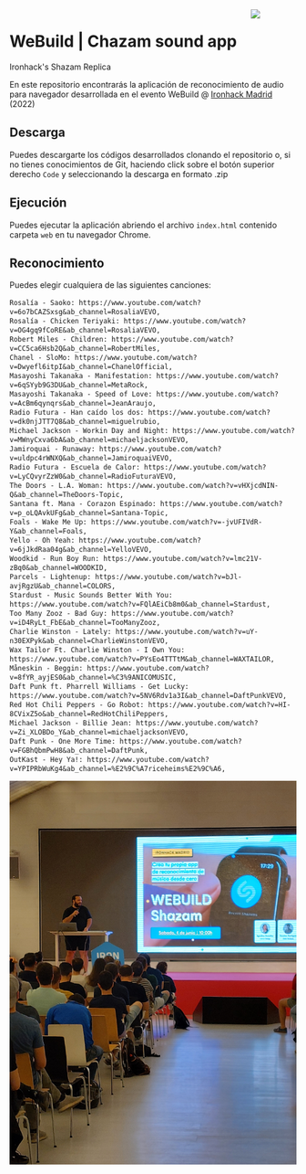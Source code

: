 <img src="http://www.franbosquet.com/wp-content/uploads/ironhack_logonegro.png" width="80" style="float:right">

# WeBuild | Chazam sound app 

Ironhack's Shazam Replica

En este repositorio encontrarás la aplicación de reconocimiento de audio para navegador desarrollada en el evento WeBuild @ <a href="https://www.ironhack.com/es/madrid">Ironhack Madrid</a> (2022)


## Descarga

Puedes descargarte los códigos desarrollados clonando el repositorio o, si no tienes conocimientos de Git, haciendo click sobre el botón superior derecho `Code` y seleccionando la descarga en formato .zip

## Ejecución
Puedes ejecutar la aplicación abriendo el archivo `index.html` contenido carpeta `web` en tu navegador Chrome.

## Reconocimiento
Puedes elegir cualquiera de las siguientes canciones:

````
Rosalía - Saoko: https://www.youtube.com/watch?v=6o7bCAZSxsg&ab_channel=RosaliaVEVO,
Rosalía - Chicken Teriyaki: https://www.youtube.com/watch?v=OG4gq9fCoRE&ab_channel=RosaliaVEVO,
Robert Miles - Children: https://www.youtube.com/watch?v=CC5ca6Hsb2Q&ab_channel=RobertMiles,
Chanel - SloMo: https://www.youtube.com/watch?v=Dwyefl6itpI&ab_channel=ChanelOfficial,
Masayoshi Takanaka - Manifestation: https://www.youtube.com/watch?v=6qSYyb9G3DU&ab_channel=MetaRock,
Masayoshi Takanaka - Speed of Love: https://www.youtube.com/watch?v=AcBm6qynqrs&ab_channel=JeanAraujo,
Radio Futura - Han caído los dos: https://www.youtube.com/watch?v=dk0njJTT7Q8&ab_channel=miguelrubio,
Michael Jackson - Workin Day and Night: https://www.youtube.com/watch?v=MWnyCxva6bA&ab_channel=michaeljacksonVEVO,
Jamiroquai - Runaway: https://www.youtube.com/watch?v=uldpc4rWNXQ&ab_channel=JamiroquaiVEVO,
Radio Futura - Escuela de Calor: https://www.youtube.com/watch?v=LyCQvyrZzW0&ab_channel=RadioFuturaVEVO,
The Doors - L.A. Woman: https://www.youtube.com/watch?v=vHXjcdNIN-Q&ab_channel=TheDoors-Topic,
Santana ft. Mana - Corazon Espinado: https://www.youtube.com/watch?v=p_oLQAvkUFg&ab_channel=Santana-Topic,
Foals - Wake Me Up: https://www.youtube.com/watch?v=-jvUFIVdR-Y&ab_channel=Foals,
Yello - Oh Yeah: https://www.youtube.com/watch?v=6jJkdRaa04g&ab_channel=YelloVEVO,
Woodkid - Run Boy Run: https://www.youtube.com/watch?v=lmc21V-zBq0&ab_channel=WOODKID,
Parcels - Lightenup: https://www.youtube.com/watch?v=bJl-avjRgzU&ab_channel=COLORS,
Stardust - Music Sounds Better With You: https://www.youtube.com/watch?v=FQlAEiCb8m0&ab_channel=Stardust,
Too Many Zooz - Bad Guy: https://www.youtube.com/watch?v=iD4RyLt_FbE&ab_channel=TooManyZooz,
Charlie Winston - Lately: https://www.youtube.com/watch?v=uY-n30EXPyk&ab_channel=CharlieWinstonVEVO,
Wax Tailor Ft. Charlie Winston - I Own You: https://www.youtube.com/watch?v=PYsEo4TTTtM&ab_channel=WAXTAILOR,
Måneskin - Beggin: https://www.youtube.com/watch?v=8fYR_ayjES0&ab_channel=%C3%9ANICOMUSIC,
Daft Punk ft. Pharrell Williams - Get Lucky: https://www.youtube.com/watch?v=5NV6Rdv1a3I&ab_channel=DaftPunkVEVO,
Red Hot Chili Peppers - Go Robot: https://www.youtube.com/watch?v=HI-8CVixZ5o&ab_channel=RedHotChiliPeppers,
Michael Jackson - Billie Jean: https://www.youtube.com/watch?v=Zi_XLOBDo_Y&ab_channel=michaeljacksonVEVO,
Daft Punk - One More Time: https://www.youtube.com/watch?v=FGBhQbmPwH8&ab_channel=DaftPunk,
OutKast - Hey Ya!: https://www.youtube.com/watch?v=YPIPRbWuKg4&ab_channel=%E2%9C%A7riceheims%E2%9C%A6,
````

![Victor](images/Victor.jpg)